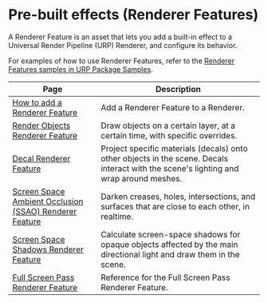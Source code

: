 # Pre-built effects (Renderer Features)

A Renderer Feature is an asset that lets you add a built-in effect to a Universal Render Pipeline (URP) Renderer, and configure its behavior.

For examples of how to use Renderer Features, refer to the [Renderer Features samples in URP Package Samples](package-sample-urp-package-samples.md#renderer-features).

|Page|Description|
|-|-|
|[How to add a Renderer Feature](urp-renderer-feature-how-to-add.md)|Add a Renderer Feature to a Renderer.|
|[Render Objects Renderer Feature](renderer-features/renderer-feature-render-objects-landing.md)|Draw objects on a certain layer, at a certain time, with specific overrides.|
|[Decal Renderer Feature](renderer-feature-decal-landing.md)|Project specific materials (decals) onto other objects in the scene. Decals interact with the scene's lighting and wrap around meshes.|
|[Screen Space Ambient Occlusion (SSAO) Renderer Feature](post-processing-ssao.md)|Darken creases, holes, intersections, and surfaces that are close to each other, in realtime.|
|[Screen Space Shadows Renderer Feature](renderer-feature-screen-space-shadows.md)|Calculate screen-space shadows for opaque objects affected by the main directional light and draw them in the scene.|
|[Full Screen Pass Renderer Feature](renderer-features/renderer-feature-full-screen-pass-landing.md)|Reference for the Full Screen Pass Renderer Feature.|
